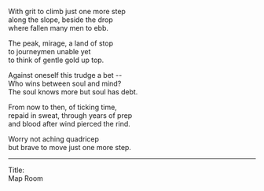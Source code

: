 With grit to climb just one more step\
along the slope, beside the drop\
where fallen many men to ebb.

The peak, mirage, a land of stop\
to journeymen unable yet\
to think of gentle gold up top.

Against oneself this trudge a bet --\
Who wins between soul and mind?\
The soul knows more but soul has debt.

From now to then, of ticking time,\
repaid in sweat, through years of prep\
and blood after wind pierced the rind.

Worry not aching quadricep\
but brave to move just one more step.

-----

Title:\
Map Room